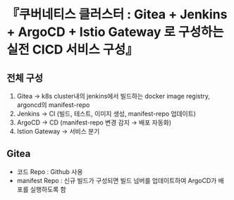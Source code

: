 # 『쿠버네티스 클러스터 : Gitea + Jenkins + ArgoCD + Istio Gateway 로 구성하는 실전 CICD 서비스 구성』


## 전체 구성
1. Gitea → k8s cluster내의 jenkins에서 빌드하는 docker image registry, argoncd의 manifest-repo 
2. Jenkins → CI (빌드, 테스트, 이미지 생성, manifest-repo 업데이트)
3. ArgoCD → CD (manifest-repo 변경 감지 → 배포 자동화)
4. Istion Gateway → 서비스 분기

## Gitea
* 코드 Repo : Github 사용
* manifest Repo : 신규 빌드가 구성되면 빌드 넘버를 업데이트하여 ArgoCD가 배포를 실행하도록 함
